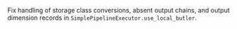 Fix handling of storage class conversions, absent output chains, and output dimension records in `SimplePipelineExecutor.use_local_butler`.
